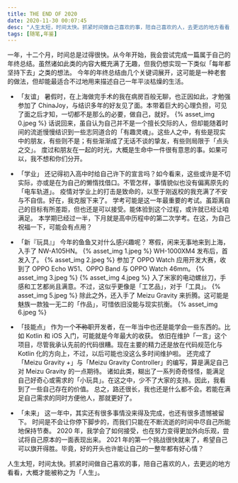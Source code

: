 ```yaml
---
title: THE END OF 2020
date: 2020-11-30 00:07:45
desc: "人生太短，时间太快。抓紧时间做自己喜欢的事，陪自己喜欢的人，去更远的地方看看，大概才能被称之为「人生」。"
tags: [随笔,年鉴]
---
```


一年，十二个月，时间总是过得很快。从今年开始，我会尝试完成一篇属于自己的年终总结。虽然诸如此类的内容大概充满了无趣，但我仍想实现一下类似「每年都坚持下去」之类的想法。
今年的年终总结由几个关键词展开，这可能是一种老套的做法，但却能最适合不过地用来描述自己一年平淡枯燥的生活。
- 「友谊」
  暑假时，在上海做完手术的我在病房百般无聊，也正因如此，才勉强参加了 ChinaJoy，与结识多年的好友见了面。本带着巨大的心理负担，可见了面之后才知，一切都不是那么的必要，做自己，就好。
  {% asset_img 0.jpeg %}
  话说回来，虽自认为自己并不是一个擅长交际的人，但却能随着时间的流逝慢慢结识到一些志同道合的「有趣灵魂」。这些人之中，有些是现实中的朋友，有些则不是；有些渐渐成了无话不谈的挚友，有些则局限于「点头之交」。
  度过和朋友在一起的时光，大概是生命中一件很有意思的事。如果可以，我不想和你们分开。

- 「学业」
  还记得初入高中时给自己许下的宣言吗？如今看来，这些或许是不切实际，亦或是在为自己的懒惰找借口。不管怎样，事情貌似也没有偏离原先的「电车轨道」。
  疫情对学业上的打击是致命的，以至于刚返校的我充满了不安与不自信。好在，我克服下来了。
  学考可能是这一年最重要的考试。虽距离自己的目标有所差距，但也还是可以接受。能体验到这个过程，或许就已经让咱满足。
  本学期已经过一半，下月就是高中历程中的第二次学考。在这，为自己祝福一下，可能会有点用？

- 「新『玩具』」
  今年的鱼鱼又对什么感兴趣呢？
  寒假，闲来无事地来到上海，入手了 NW-A105HN。
  {% asset_img 1.jpeg %}
  WH-1000XM4 发布后，首发入了。
  {% asset_img 2.jpeg %}
  参加了 OPPO Watch 应用开发大赛，收到了 OPPO Echo W51、OPPO Band 与 OPPO Watch 46mm。
  {% asset_img 3.jpeg %}
  {% asset_img 4.jpeg %}
  入了米家的电动螺丝刀，手感和工艺都尚且满意。不过，这似乎更像是「工艺品」，对于「工具」。
  {% asset_img 5.jpeg %}
  除此之外，还入手了 Meizu Gravity 来折腾。这可能是魅族一款独一无二的「作品」，可惜依旧没能与现实抗衡。
  {% asset_img 6.jpeg %}

- 「技能点」
  作为一个~~不称职~~开发者，在一年当中也还是能学会一些东西的。比如 Kotlin 和 iOS 入门，可能就是今年最大的收获。
  依旧在维护「一言」这个项目，尽管我承认先前的代码很糟。现在主要的精力还是放在代码规范化与 Kotlin 化的方向上，不过，以后可能也没这么多时间维护啦。
  还完成了「Meizu Gravity +」与「Meizu Gravity Controller」的编写，算是满足自己对 Meizu Gravity 的一点期待。
  诸如此类，糊出了一系列奇奇怪怪，能满足自己好奇心或需求的「小玩具」。在这之中，少不了大家的支持。因此，我看到了一些自己存在的价值。
  总之，路还很长，我也还是什么都不会。若能在满足自己需求的同时方便他人，那就更好了。

- 「未来」
这一年中，其实还有很多事情没来得及完成，也还有很多遗憾被留下。
时间是不会让你停下脚步的，而我们只能在不断流逝的时间中尽自己所能地保持节奏。
2020 年，我学会了如何接受，也在努力变得更加外向乐观，尝试将自己原本的一面表现出来。
2021 年的第一个挑战很快就来了，希望自己可以旗开得胜。毕竟，好的开头也许能让自己的一整年都有好心情？

人生太短，时间太快。抓紧时间做自己喜欢的事，陪自己喜欢的人，去更远的地方看看，大概才能被称之为「人生」。